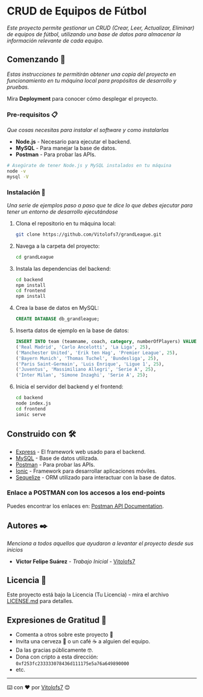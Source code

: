 # CRUD de Equipos de Fútbol

_Este proyecto permite gestionar un CRUD (Crear, Leer, Actualizar, Eliminar) de equipos de fútbol, utilizando una base de datos para almacenar la información relevante de cada equipo._

## Comenzando 🚀

_Estas instrucciones te permitirán obtener una copia del proyecto en funcionamiento en tu máquina local para propósitos de desarrollo y pruebas._

Mira **Deployment** para conocer cómo desplegar el proyecto.

### Pre-requisitos 📋

_Que cosas necesitas para instalar el software y como instalarlas_

- **Node.js** - Necesario para ejecutar el backend.
- **MySQL** - Para manejar la base de datos.
- **Postman** - Para probar las APIs.

```bash
# Asegúrate de tener Node.js y MySQL instalados en tu máquina
node -v
mysql -V
```

### Instalación 🔧

_Una serie de ejemplos paso a paso que te dice lo que debes ejecutar para tener un entorno de desarrollo ejecutándose_

1. Clona el repositorio en tu máquina local:

   ```bash
   git clone https://github.com/Vitolofs7/grandLeague.git
   ```

2. Navega a la carpeta del proyecto:

   ```bash
   cd grandLeague
   ```

3. Instala las dependencias del backend:

   ```bash
   cd backend
   npm install
   cd frontend
   npm install
   ```

4. Crea la base de datos en MySQL:

   ```sql
   CREATE DATABASE db_grandleague;
   ```

5. Inserta datos de ejemplo en la base de datos:

   ```sql
   INSERT INTO team (teamname, coach, category, numberOfPlayers) VALUES 
   ('Real Madrid', 'Carlo Ancelotti', 'La Liga', 25),
   ('Manchester United', 'Erik ten Hag', 'Premier League', 25),
   ('Bayern Munich', 'Thomas Tuchel', 'Bundesliga', 25), 
   ('Paris Saint-Germain', 'Luis Enrique', 'Ligue 1', 25),
   ('Juventus', 'Massimiliano Allegri', 'Serie A', 25),
   ('Inter Milan', 'Simone Inzaghi', 'Serie A', 25);
   ```

6. Inicia el servidor del backend y el frontend:

   ```bash
   cd backend
   node index.js
   cd frontend
   ionic serve
   ```

## Construido con 🛠️

* [Express](https://expressjs.com/) - El framework web usado para el backend.
* [MySQL](https://www.mysql.com/) - Base de datos utilizada.
* [Postman](https://www.postman.com/) - Para probar las APIs.
* [Ionic](https://ionicframework.com/) - Framework para desarrollar aplicaciones móviles.
* [Sequelize](https://sequelize.org/) - ORM utilizado para interactuar con la base de datos.

### Enlace a POSTMAN con los accesos a los end-points

Puedes encontrar los enlaces en: [Postman API Documentation](https://documenter.getpostman.com/view/38432313/2sAXxLCaB4).

## Autores ✒️

_Menciona a todos aquellos que ayudaron a levantar el proyecto desde sus inicios_

* **Victor Felipe Suárez** - *Trabajo Inicial* - [Vitolofs7](https://github.com/Vitolofs7)

## Licencia 📄

Este proyecto está bajo la Licencia (Tu Licencia) - mira el archivo [LICENSE.md](LICENSE.md) para detalles.

## Expresiones de Gratitud 🎁

* Comenta a otros sobre este proyecto 📢
* Invita una cerveza 🍺 o un café ☕ a alguien del equipo. 
* Da las gracias públicamente 🤓.
* Dona con cripto a esta dirección: `0xf253fc233333078436d111175e5a76a649890000`
* etc.

---
⌨️ con ❤️ por [Vitolofs7](https://github.com/Vitolofs7) 😊
